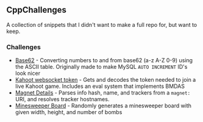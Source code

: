 ## CppChallenges
A collection of snippets that I didn't want to make a full repo for, but want to keep.

### Challenges
* [Base62](base62.cpp) - Converting numbers to and from base62 (a-z A-Z 0-9) using the ASCII table. Originally made to make MySQL `AUTO INCREMENT` ID's look nicer
* [Kahoot websocket token](kahoot.cpp) - Gets and decodes the token needed to join a live Kahoot game. Includes an eval system that implements BMDAS
* [Magnet Details](magnetdetails.cpp) - Parses info hash, name, and trackers from a `magnet:` URI, and resolves tracker hostnames.
* [Minesweeper Board](minesweeperboard.cpp) - Randomly generates a minesweeper board with given width, height, and number of bombs